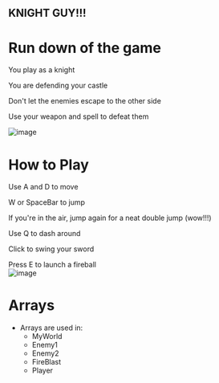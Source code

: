 ## KNIGHT GUY!!!

# Run down of the game

You play as a knight  

You are defending your castle  

Don't let the enemies escape to the other side  

Use your weapon and spell to defeat them  

![image](https://github.com/yrdsb-peths/final-greenfoot-project-notAndrewLi/assets/146775683/74847581-f132-492c-a9b2-c4278d504aa0)


# How to Play
Use A and D to move  

W or SpaceBar to jump  

If you're in the air, jump again for a neat double jump (wow!!!)  

Use Q to dash around  

Click to swing your sword  

Press E to launch a fireball  
![image](https://github.com/yrdsb-peths/final-greenfoot-project-notAndrewLi/assets/146775683/6b18891a-f973-4266-9488-c27529c69fe7)


# Arrays
- Arrays are used in:
    - MyWorld
    - Enemy1
    - Enemy2
    - FireBlast
    - Player
